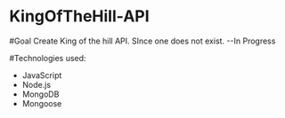 # KingOfTheHill-API

#Goal
Create King of the hill API. SInce one does not exist. --In Progress

#Technologies used:
- JavaScript
- Node.js
- MongoDB
- Mongoose